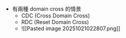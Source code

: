 - 有兩種 domain cross 的情景
	- CDC (Cross Domain Cross)
	- RDC (Reset Domain Cross)
	- ![[Pasted image 20251021022807.png]]